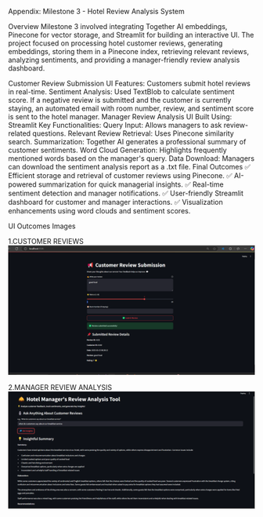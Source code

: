 Appendix: Milestone 3 - Hotel Review Analysis System

Overview
Milestone 3 involved integrating Together AI embeddings, Pinecone for vector storage, and Streamlit for building an interactive UI. The project focused on processing hotel customer reviews, generating embeddings, storing them in a Pinecone index, retrieving relevant reviews, analyzing sentiments, and providing a manager-friendly review analysis dashboard.

Customer Review Submission UI
Features:
Customers submit hotel reviews in real-time.
Sentiment Analysis:
Used TextBlob to calculate sentiment score.
If a negative review is submitted and the customer is currently staying, an automated email with room number, review, and sentiment score is sent to the hotel manager.
Manager Review Analysis UI
Built Using: Streamlit
Key Functionalities:
Query Input: Allows managers to ask review-related questions.
Relevant Review Retrieval: Uses Pinecone similarity search.
Summarization: Together AI generates a professional summary of customer sentiments.
Word Cloud Generation: Highlights frequently mentioned words based on the manager's query.
Data Download: Managers can download the sentiment analysis report as a .txt file.
Final Outcomes
✅ Efficient storage and retrieval of customer reviews using Pinecone. ✅ AI-powered summarization for quick managerial insights. ✅ Real-time sentiment detection and manager notifications. ✅ User-friendly Streamlit dashboard for customer and manager interactions. ✅ Visualization enhancements using word clouds and sentiment scores.

UI Outcomes Images

1.CUSTOMER REVIEWS
![Image_Alt](https://github.com/Sreeja1318/guest-AI/blob/64f889681c551ecd75ce4e2431b29d680273406a/milestone3/review.png)


2.MANAGER REVIEW ANALYSIS
![Image_Alt](https://github.com/Sreeja1318/guest-AI/blob/262b77d6ec0e3a9489984ac022b1cbf6bfea6ee2/milestone3/managerreviews.png)
